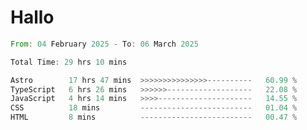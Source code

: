# Hallo
<!--START_SECTION:waka-->

```rust
From: 04 February 2025 - To: 06 March 2025

Total Time: 29 hrs 10 mins

Astro        17 hrs 47 mins  >>>>>>>>>>>>>>>----------   60.99 %
TypeScript   6 hrs 26 mins   >>>>>>-------------------   22.08 %
JavaScript   4 hrs 14 mins   >>>>---------------------   14.55 %
CSS          18 mins         -------------------------   01.04 %
HTML         8 mins          -------------------------   00.47 %
```

<!--END_SECTION:waka-->
